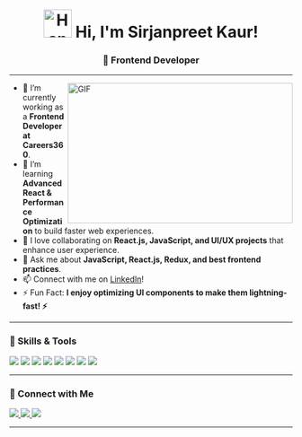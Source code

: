 <h1 align="center">
  <img src="https://media.tenor.com/0CpFOKGVaeMAAAAm/hand-waving-hand.webp" width="50px" alt="Hand Wave"/> 
  Hi, I'm Sirjanpreet Kaur!
</h1>

<h3 align="center">🚀 Frontend Developer</h3>



---
<p dir="auto">
    <img align="right" height="250" width="400" alt="GIF" src="https://mir-s3-cdn-cf.behance.net/project_modules/disp/601014116770475.6068beff4640a.gif" style="max-width: 100%;">
</p>


<ul dir="auto">
  <li>🔭 I’m currently working as a <strong>Frontend Developer at Careers360</strong>.</li>
  <li>🌱 I’m learning <strong>Advanced React & Performance Optimization</strong> to build faster web experiences.</li>
  <li>👯 I love collaborating on <strong>React.js, JavaScript, and UI/UX projects</strong> that enhance user experience.</li>
  <li>💬 Ask me about <strong>JavaScript, React.js, Redux, and best frontend practices</strong>.</li>
  <li>📫 Connect with me on <a href="https://www.linkedin.com/in/sirjan-preet-kaur/">LinkedIn</a>!</li>
  <li>⚡ Fun Fact: <strong>I enjoy optimizing UI components to make them lightning-fast! ⚡</strong></li>
</ul>


---

### 🚀 Skills & Tools
<p align="left">
  <img src="https://img.shields.io/badge/HTML5-E34F26?style=for-the-badge&logo=html5&logoColor=white" />
  <img src="https://img.shields.io/badge/CSS3-1572B6?style=for-the-badge&logo=css3&logoColor=white" />
  <img src="https://img.shields.io/badge/JavaScript-F7DF1E?style=for-the-badge&logo=javascript&logoColor=black" />
  <img src="https://img.shields.io/badge/React-61DAFB?style=for-the-badge&logo=react&logoColor=black" />
  <img src="https://img.shields.io/badge/Redux-764ABC?style=for-the-badge&logo=redux&logoColor=white" />
  <img src="https://img.shields.io/badge/Jest-C21325?style=for-the-badge&logo=jest&logoColor=white" />
  <img src="https://img.shields.io/badge/Git-F05032?style=for-the-badge&logo=git&logoColor=white" />
  <img src="https://img.shields.io/badge/GitHub-181717?style=for-the-badge&logo=github&logoColor=white" />
</p>

---

### 📢 Connect with Me
<p align="left">
 <a href="https://sirjanpreetk.netlify.app/" target="_blank">
    <img src="https://img.shields.io/badge/Portfolio-28a745?style=for-the-badge&logo=internet-explorer&logoColor=white" />
  </a>
  <a href="https://www.linkedin.com/in/sirjan-preet-kaur/" target="_blank">
    <img src="https://img.shields.io/badge/LinkedIn-0077B5?style=for-the-badge&logo=linkedin&logoColor=white" />
  </a>
  <a href="mailto:sirjanpreetkaur43@gmail.com">
    <img src="https://img.shields.io/badge/Gmail-D14836?style=for-the-badge&logo=gmail&logoColor=white" />
  </a>
</p>

---


